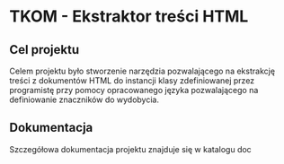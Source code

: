 # TKOM - Ekstraktor treści HTML

## Cel projektu

Celem projektu było stworzenie narzędzia pozwalającego na ekstrakcję treści z dokumentów HTML do instancji klasy 
zdefiniowanej przez programistę przy pomocy opracowanego języka pozwalającego na definiowanie znaczników do wydobycia.

## Dokumentacja

Szczegółowa dokumentacja projektu znajduje się w katalogu doc
